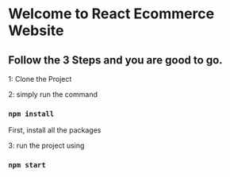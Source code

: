 # Welcome to React Ecommerce Website 

## Follow the 3 Steps and you are good to go. 

1: Clone the Project 

2: simply run the command 
   ### `npm install` 
   First, install all the packages
   
3: run the project using 
   ### `npm start`
   
